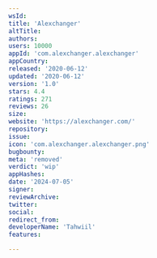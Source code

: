 ```yaml
---
wsId: 
title: 'Alexchanger'
altTitle: 
authors: 
users: 10000
appId: 'com.alexchanger.alexchanger'
appCountry: 
released: '2020-06-12'
updated: '2020-06-12'
version: '1.0'
stars: 4.4
ratings: 271
reviews: 26
size: 
website: 'https://alexchanger.com/'
repository: 
issue: 
icon: 'com.alexchanger.alexchanger.png'
bugbounty: 
meta: 'removed'
verdict: 'wip'
appHashes: 
date: '2024-07-05'
signer: 
reviewArchive: 
twitter: 
social: 
redirect_from: 
developerName: 'Tahwiil'
features: 

---
```


